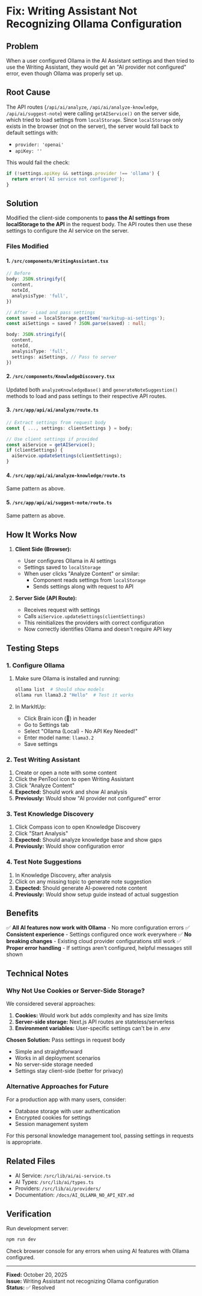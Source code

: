 # Fix: Writing Assistant Not Recognizing Ollama Configuration

## Problem

When a user configured Ollama in the AI Assistant settings and then tried to use the Writing Assistant, they would get an "AI provider not configured" error, even though Ollama was properly set up.

## Root Cause

The API routes (`/api/ai/analyze`, `/api/ai/analyze-knowledge`, `/api/ai/suggest-note`) were calling `getAIService()` on the server side, which tried to load settings from `localStorage`. Since `localStorage` only exists in the browser (not on the server), the server would fall back to default settings with:
- `provider: 'openai'`
- `apiKey: ''`

This would fail the check:
```typescript
if (!settings.apiKey && settings.provider !== 'ollama') {
  return error('AI service not configured');
}
```

## Solution

Modified the client-side components to **pass the AI settings from localStorage to the API** in the request body. The API routes then use these settings to configure the AI service on the server.

### Files Modified

#### 1. `/src/components/WritingAssistant.tsx`
```typescript
// Before
body: JSON.stringify({
  content,
  noteId,
  analysisType: 'full',
})

// After - Load and pass settings
const saved = localStorage.getItem('markitup-ai-settings');
const aiSettings = saved ? JSON.parse(saved) : null;

body: JSON.stringify({
  content,
  noteId,
  analysisType: 'full',
  settings: aiSettings, // Pass to server
})
```

#### 2. `/src/components/KnowledgeDiscovery.tsx`
Updated both `analyzeKnowledgeBase()` and `generateNoteSuggestion()` methods to load and pass settings to their respective API routes.

#### 3. `/src/app/api/ai/analyze/route.ts`
```typescript
// Extract settings from request body
const { ..., settings: clientSettings } = body;

// Use client settings if provided
const aiService = getAIService();
if (clientSettings) {
  aiService.updateSettings(clientSettings);
}
```

#### 4. `/src/app/api/ai/analyze-knowledge/route.ts`
Same pattern as above.

#### 5. `/src/app/api/ai/suggest-note/route.ts`
Same pattern as above.

## How It Works Now

1. **Client Side (Browser):**
   - User configures Ollama in AI settings
   - Settings saved to `localStorage`
   - When user clicks "Analyze Content" or similar:
     - Component reads settings from `localStorage`
     - Sends settings along with request to API

2. **Server Side (API Route):**
   - Receives request with settings
   - Calls `aiService.updateSettings(clientSettings)`
   - This reinitializes the providers with correct configuration
   - Now correctly identifies Ollama and doesn't require API key

## Testing Steps

### 1. Configure Ollama
1. Make sure Ollama is installed and running:
   ```bash
   ollama list  # Should show models
   ollama run llama3.2 "Hello"  # Test it works
   ```

2. In MarkItUp:
   - Click Brain icon (🧠) in header
   - Go to Settings tab
   - Select "Ollama (Local) - No API Key Needed!"
   - Enter model name: `llama3.2`
   - Save settings

### 2. Test Writing Assistant
1. Create or open a note with some content
2. Click the PenTool icon to open Writing Assistant
3. Click "Analyze Content"
4. **Expected:** Should work and show AI analysis
5. **Previously:** Would show "AI provider not configured" error

### 3. Test Knowledge Discovery
1. Click Compass icon to open Knowledge Discovery
2. Click "Start Analysis"
3. **Expected:** Should analyze knowledge base and show gaps
4. **Previously:** Would show configuration error

### 4. Test Note Suggestions
1. In Knowledge Discovery, after analysis
2. Click on any missing topic to generate note suggestion
3. **Expected:** Should generate AI-powered note content
4. **Previously:** Would show setup guide instead of actual suggestion

## Benefits

✅ **All AI features now work with Ollama** - No more configuration errors
✅ **Consistent experience** - Settings configured once work everywhere
✅ **No breaking changes** - Existing cloud provider configurations still work
✅ **Proper error handling** - If settings aren't configured, helpful messages still shown

## Technical Notes

### Why Not Use Cookies or Server-Side Storage?

We considered several approaches:

1. **Cookies:** Would work but adds complexity and has size limits
2. **Server-side storage:** Next.js API routes are stateless/serverless
3. **Environment variables:** User-specific settings can't be in .env

**Chosen Solution:** Pass settings in request body
- Simple and straightforward
- Works in all deployment scenarios
- No server-side storage needed
- Settings stay client-side (better for privacy)

### Alternative Approaches for Future

For a production app with many users, consider:
- Database storage with user authentication
- Encrypted cookies for settings
- Session management system

For this personal knowledge management tool, passing settings in requests is appropriate.

## Related Files

- AI Service: `/src/lib/ai/ai-service.ts`
- AI Types: `/src/lib/ai/types.ts`
- Providers: `/src/lib/ai/providers/`
- Documentation: `/docs/AI_OLLAMA_NO_API_KEY.md`

## Verification

Run development server:
```bash
npm run dev
```

Check browser console for any errors when using AI features with Ollama configured.

---

**Fixed:** October 20, 2025  
**Issue:** Writing Assistant not recognizing Ollama configuration  
**Status:** ✅ Resolved
